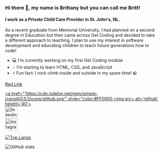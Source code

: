 ### Hi there 👋, my name is Brittany but you can call me Britt!
#### I work as a Private Child Care Provider in St. John's, NL.
As a recent graduate from Memorial University, I had planned on a second degree in Education but then came across Get Coding and decided to take a different approach to teaching. I plan to use my interest in software development and educating children to teach future generations how to code!

- 💻 I’m currently working on my first Get Coding module 
- 💡 I’m starting to learn HTML, CSS, and JavaScript  
- ⚡ Fun fact: I rock climb inside and outside in my spare time! 🪨 

<body>
  <a href="http://example.com/" style="color ">Red Link</a>
  
[<a href="'https://cdn.jsdelivr.net/npm/simple-icons@3.0.1/icons/github.svg'" style="color:#FF0000 <img src= alt='github' height='40'>](https://github.com/britthanlon10)  
[<img src='https://cdn.jsdelivr.net/npm/simple-icons@3.0.1/icons/linkedin.svg' alt='linkedin' height='40'>](https://www.linkedin.com/in/brittany-hanlon-913556155/)  
[<img src='https://cdn.jsdelivr.net/npm/simple-icons@3.0.1/icons/instagram.svg' alt='instagram' height='40'>](https://www.instagram.com/brittanymarie.h/)  

</body>

[![Top Langs](https://github-readme-stats.vercel.app/api/top-langs/?username=britthanlon10)](https://github.com/anuraghazra/github-readme-stats)

![GitHub stats](https://github-readme-stats.vercel.app/api?username=britthanlon10&show_icons=true)  

